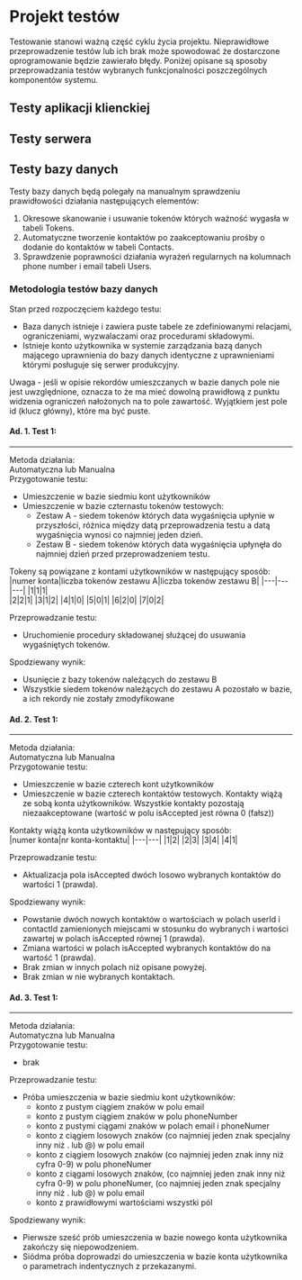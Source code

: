 # Projekt testów
Testowanie stanowi ważną część cyklu życia projektu. Nieprawidłowe przeprowadzenie testów lub ich brak może spowodować że dostarczone oprogramowanie będzie zawierało błędy. 
Poniżej opisane są sposoby przeprowadzania testów wybranych funkcjonalności poszczególnych komponentów systemu.

## Testy aplikacji klienckiej

## Testy serwera

## Testy bazy danych
Testy bazy danych będą polegały na manualnym sprawdzeniu prawidłowości działania następujących elementów:
1. Okresowe skanowanie i usuwanie tokenów których ważność wygasła w tabeli Tokens.
1. Automatyczne tworzenie kontaktów po zaakceptowaniu prośby o dodanie do kontaktów w tabeli Contacts.
1. Sprawdzenie poprawności działania wyrażeń regularnych na kolumnach phone number i email tabeli Users.
  
### Metodologia testów bazy danych
Stan przed rozpoczęciem każdego testu:  
- Baza danych istnieje i zawiera puste tabele ze zdefiniowanymi relacjami, ograniczeniami, wyzwalaczami oraz procedurami składowymi.
- Istnieje konto użytkownika w systemie zarządzania bazą danych mającego uprawnienia do bazy danych identyczne z uprawnieniami którymi posługuje się serwer produkcyjny.

Uwaga - jeśli w opisie rekordów umieszczanych w bazie danych pole nie jest uwzględnione, oznacza to że ma mieć dowolną prawidłową z punktu widzenia ograniczeń nałożonych na to pole zawartość. Wyjątkiem jest pole id (klucz główny), które ma być puste.

#### Ad. 1. Test 1:  
----
Metoda działania:  
Automatyczna lub Manualna  
Przygotowanie testu:
- Umieszczenie w bazie siedmiu kont użytkowników
- Umieszczenie w bazie czternastu tokenów testowych:
  - Zestaw A - siedem tokenów których data wygaśnięcia upłynie w przyszłości, różnica między datą przeprowadzenia testu a datą wygaśnięcia wynosi co najmniej jeden dzień.
  - Zestaw B - siedem tokenów których data wygaśnięcia upłynęła do najmniej dzień przed przeprowadzeniem testu.

Tokeny są powiązane z kontami użytkowników w następujący sposób:  
|numer konta|liczba tokenów zestawu A|liczba tokenów zestawu B|
|---|---|---|
|1|1|1|  
|2|2|1|
|3|1|2|
|4|1|0|
|5|0|1|
|6|2|0|
|7|0|2|
  
Przeprowadzanie testu:  
- Uruchomienie procedury składowanej służącej do usuwania wygaśniętych tokenów.

Spodziewany wynik:
- Usunięcie z bazy tokenów należących do zestawu B
- Wszystkie siedem tokenów należących do zestawu A pozostało w bazie, a ich rekordy nie zostały zmodyfikowane

#### Ad. 2. Test 1:  
----
Metoda działania:  
Automatyczna lub Manualna  
Przygotowanie testu:
- Umieszczenie w bazie czterech kont użytkowników
- Umieszczenie w bazie czterech kontaktów testowych. Kontakty wiążą ze sobą konta użytkowników. Wszystkie kontakty pozostają niezaakceptowane (wartość w polu isAccepted jest równa 0 (fałsz))

Kontakty wiążą konta użytkowników w następujący sposób:  
|numer konta|nr konta-kontaktu|
|---|---|
|1|2|
|2|3|
|3|4|
|4|1|

  
Przeprowadzanie testu:  
- Aktualizacja pola isAccepted dwóch losowo wybranych kontaktów do wartości 1 (prawda).

Spodziewany wynik:
- Powstanie dwóch nowych kontaktów o wartościach w polach userId i contactId zamienionych miejscami w stosunku do wybranych i wartości zawartej w polach isAccepted równej 1 (prawda).
- Zmiana wartości w polach isAccepted wybranych kontaktów do na wartość 1 (prawda).
- Brak zmian w innych polach niż opisane powyżej.
- Brak zmian w nie wybranych kontaktach.

#### Ad. 3. Test 1:  
----
Metoda działania:  
Automatyczna lub Manualna  
Przygotowanie testu:
- brak

Przeprowadzanie testu:  
- Próba umieszczenia w bazie siedmiu kont użytkowników:
  - konto z pustym ciągiem znaków w polu email
  - konto z pustym ciągiem znaków w polu phoneNumber
  - konto z pustymi ciągami znaków w polach email i phoneNumer
  - konto z ciągiem losowych znaków (co najmniej jeden znak specjalny inny niż . lub @) w polu email
  - konto z ciągiem losowych znaków (co najmniej jeden znak inny niż cyfra 0-9) w polu phoneNumer
  - konto z ciągami losowych znaków, (co najmniej jeden znak inny niż cyfra 0-9) w polu phoneNumer, (co najmniej jeden znak specjalny inny niż . lub @) w polu email
  - konto z prawidłowymi wartościami wszystki pól

Spodziewany wynik:
- Pierwsze sześć prób umieszczenia w bazie nowego konta użytkownika zakończy się niepowodzeniem.
- Siódma próba doprowadzi do umieszczenia w bazie konta użytkownika o parametrach indentycznych z przekazanymi.
